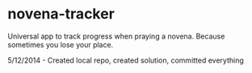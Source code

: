 novena-tracker
==============

Universal app to track progress when praying a novena. Because sometimes you lose your place.

5/12/2014 - Created local repo, created solution, committed everything
